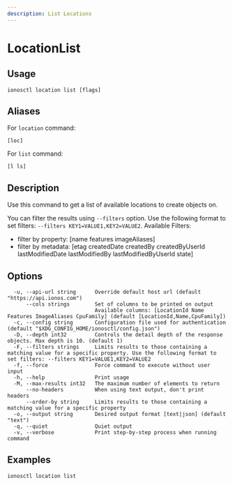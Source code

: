 ```yaml
---
description: List Locations
---
```


# LocationList

## Usage

```text
ionosctl location list [flags]
```

## Aliases

For `location` command:

```text
[loc]
```

For `list` command:

```text
[l ls]
```

## Description

Use this command to get a list of available locations to create objects on.

You can filter the results using `--filters` option. Use the following format to set filters: `--filters KEY1=VALUE1,KEY2=VALUE2`.
Available Filters:
* filter by property: [name features imageAliases]
* filter by metadata: [etag createdDate createdBy createdByUserId lastModifiedDate lastModifiedBy lastModifiedByUserId state]

## Options

```text
  -u, --api-url string      Override default host url (default "https://api.ionos.com")
      --cols strings        Set of columns to be printed on output 
                            Available columns: [LocationId Name Features ImageAliases CpuFamily] (default [LocationId,Name,CpuFamily])
  -c, --config string       Configuration file used for authentication (default "$XDG_CONFIG_HOME/ionosctl/config.json")
  -D, --depth int32         Controls the detail depth of the response objects. Max depth is 10. (default 1)
  -F, --filters strings     Limits results to those containing a matching value for a specific property. Use the following format to set filters: --filters KEY1=VALUE1,KEY2=VALUE2
  -f, --force               Force command to execute without user input
  -h, --help                Print usage
  -M, --max-results int32   The maximum number of elements to return
      --no-headers          When using text output, don't print headers
      --order-by string     Limits results to those containing a matching value for a specific property
  -o, --output string       Desired output format [text|json] (default "text")
  -q, --quiet               Quiet output
  -v, --verbose             Print step-by-step process when running command
```

## Examples

```text
ionosctl location list
```

